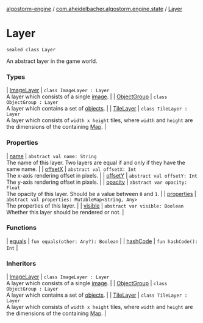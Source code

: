 [algostorm-engine](../../index.md) / [com.aheidelbacher.algostorm.engine.state](../index.md) / [Layer](.)

# Layer

`sealed class Layer`

An abstract layer in the game world.

### Types

| [ImageLayer](-image-layer/index.md) | `class ImageLayer : Layer`<br>A layer which consists of a single [image](-image-layer/image.md). |
| [ObjectGroup](-object-group/index.md) | `class ObjectGroup : Layer`<br>A layer which contains a set of [objects](-object-group/objects.md). |
| [TileLayer](-tile-layer/index.md) | `class TileLayer : Layer`<br>A layer which consists of `width x height` tiles, where `width` and
`height` are the dimensions of the containing [Map](../-map/index.md). |

### Properties

| [name](name.md) | `abstract val name: String`<br>The name of this layer. Two layers are equal if and only if they have the
same name. |
| [offsetX](offset-x.md) | `abstract val offsetX: Int`<br>The x-axis rendering offset in pixels. |
| [offsetY](offset-y.md) | `abstract val offsetY: Int`<br>The y-axis rendering offset in pixels. |
| [opacity](opacity.md) | `abstract var opacity: Float`<br>The opacity of this layer. Should be a value between `0` and `1`. |
| [properties](properties.md) | `abstract val properties: MutableMap<String, Any>`<br>The properties of this layer. |
| [visible](visible.md) | `abstract var visible: Boolean`<br>Whether this layer should be rendered or not. |

### Functions

| [equals](equals.md) | `fun equals(other: Any?): Boolean` |
| [hashCode](hash-code.md) | `fun hashCode(): Int` |

### Inheritors

| [ImageLayer](-image-layer/index.md) | `class ImageLayer : Layer`<br>A layer which consists of a single [image](-image-layer/image.md). |
| [ObjectGroup](-object-group/index.md) | `class ObjectGroup : Layer`<br>A layer which contains a set of [objects](-object-group/objects.md). |
| [TileLayer](-tile-layer/index.md) | `class TileLayer : Layer`<br>A layer which consists of `width x height` tiles, where `width` and
`height` are the dimensions of the containing [Map](../-map/index.md). |

